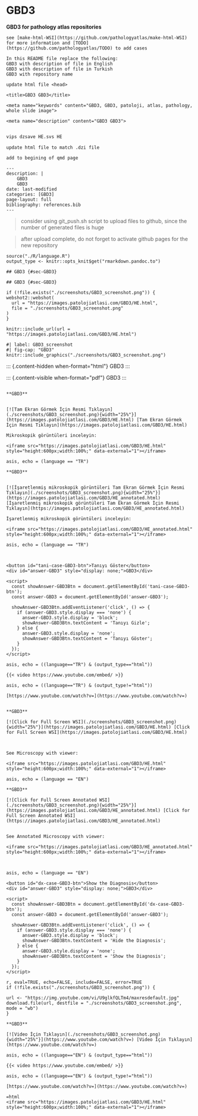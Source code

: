 # GBD3



**GBD3 for pathology atlas repositories**


```
see [make-html-WSI](https://github.com/pathologyatlas/make-html-WSI) for more information and [TODO](https://github.com/pathologyatlas/TODO) to add cases
```

```
In this README file replace the following:
GBD3 with description of file in English
GBD3 with description of file in Turkish
GBD3 with repository name

```


```
update html file <head>

<title>GBD3 GBD3</title>

<meta name="keywords" content="GBD3, GBD3, patoloji, atlas, pathology, whole slide image">

<meta name="description" content="GBD3 GBD3">

```



```zsh

vips dzsave HE.svs HE

```



```
update html file to match .dzi file

```


```
add to begining of qmd page

---
description: |
    GBD3
    GBD3
date: last-modified
categories: [GBD3]
page-layout: full
bibliography: references.bib
---

```



> consider using git_push.sh script to upload files to github, since the number of generated files is huge

> after upload complete, do not forget to activate github pages for the new repository



```{r language GBD3, echo=FALSE, include=TRUE}
source("./R/language.R")
output_type <- knitr::opts_knit$get("rmarkdown.pandoc.to")
```




```{asis, echo = (language == "TR")}
## GBD3 {#sec-GBD3}
```


```{asis, echo = (language == "EN")}
## GBD3 {#sec-GBD3}
```


```{r GBD3 screenshot, eval=TRUE, include=FALSE}
if (!file.exists("./screenshots/GBD3_screenshot.png")) {
webshot2::webshot(
  url = "https://images.patolojiatlasi.com/GBD3/HE.html",
  file = "./screenshots/GBD3_screenshot.png"
)
}
```

```{r, echo=FALSE, include=FALSE, eval=FALSE}
knitr::include_url(url = "https://images.patolojiatlasi.com/GBD3/HE.html")
```

```{r, echo=FALSE, include=FALSE, eval=FALSE}
#| label: GBD3_screenshot
#| fig-cap: "GBD3"
knitr::include_graphics("./screenshots/GBD3_screenshot.png")
```


::: {.content-hidden when-format="html"}
GBD3
:::

::: {.content-visible when-format="pdf"}
GBD3
:::



```{asis, echo = (language == "TR")}

**GBD3**


[![Tam Ekran Görmek İçin Resmi Tıklayın](./screenshots/GBD3_screenshot.png){width="25%"}](https://images.patolojiatlasi.com/GBD3/HE.html) [Tam Ekran Görmek İçin Resmi Tıklayın](https://images.patolojiatlasi.com/GBD3/HE.html)
```


```{asis, echo = ((language=="TR") & (output_type=="html"))}
Mikroskopik görüntüleri inceleyin:

<iframe src="https://images.patolojiatlasi.com/GBD3/HE.html" style="height:600px;width:100%;" data-external="1"></iframe>

```



```{comment} 
asis, echo = (language == "TR")

**GBD3**


[![İşaretlenmiş mikroskopik görüntüleri Tam Ekran Görmek İçin Resmi Tıklayın](./screenshots/GBD3_screenshot.png){width="25%"}](https://images.patolojiatlasi.com/GBD3/HE_annotated.html) [İşaretlenmiş mikroskopik görüntüleri Tam Ekran Görmek İçin Resmi Tıklayın](https://images.patolojiatlasi.com/GBD3/HE_annotated.html)

İşaretlenmiş mikroskopik görüntüleri inceleyin:

<iframe src="https://images.patolojiatlasi.com/GBD3/HE_annotated.html" style="height:600px;width:100%;" data-external="1"></iframe>

```



```{comment}
asis, echo = (language == "TR")



<button id="tani-case-GBD3-btn">Tanıyı Göster</button>
<div id="answer-GBD3" style="display: none;">GBD3</div>

<script>
  const showAnswer-GBD3Btn = document.getElementById('tani-case-GBD3-btn');
  const answer-GBD3 = document.getElementById('answer-GBD3');

  showAnswer-GBD3Btn.addEventListener('click', () => {
    if (answer-GBD3.style.display === 'none') {
      answer-GBD3.style.display = 'block';
      showAnswer-GBD3Btn.textContent = 'Tanıyı Gizle';
    } else {
      answer-GBD3.style.display = 'none';
      showAnswer-GBD3Btn.textContent = 'Tanıyı Göster';
    }
  });
</script>

```

```{comment}
asis, echo = ((language=="TR") & (output_type=="html"))

{{< video https://www.youtube.com/embed/ >}}

```

```{comment}
asis, echo = ((language=="TR") & (output_type!="html"))

[https://www.youtube.com/watch?v=](https://www.youtube.com/watch?v=)

```





```{asis, echo = (language == "EN")}

**GBD3**

[![Click for Full Screen WSI](./screenshots/GBD3_screenshot.png){width="25%"}](https://images.patolojiatlasi.com/GBD3/HE.html) [Click for Full Screen WSI](https://images.patolojiatlasi.com/GBD3/HE.html)


```



```{asis, echo = ((language == "EN") & (output_type=="html"))} 

See Microscopy with viewer: 

<iframe src="https://images.patolojiatlasi.com/GBD3/HE.html" style="height:600px;width:100%;" data-external="1"></iframe>

```


```{comment}
asis, echo = (language == "EN")

**GBD3**

[![Click for Full Screen Annotated WSI](./screenshots/GBD3_screenshot.png){width="25%"}](https://images.patolojiatlasi.com/GBD3/HE_annotated.html) [Click for Full Screen Annotated WSI](https://images.patolojiatlasi.com/GBD3/HE_annotated.html)


See Annotated Microscopy with viewer: 

<iframe src="https://images.patolojiatlasi.com/GBD3/HE_annotated.html" style="height:600px;width:100%;" data-external="1"></iframe>



```

```{comment}
asis, echo = (language == "EN")

<button id="dx-case-GBD3-btn">Show the Diagnosis</button>
<div id="answer-GBD3" style="display: none;">GBD3</div>

<script>
  const showAnswer-GBD3Btn = document.getElementById('dx-case-GBD3-btn');
  const answer-GBD3 = document.getElementById('answer-GBD3');

  showAnswer-GBD3Btn.addEventListener('click', () => {
    if (answer-GBD3.style.display === 'none') {
      answer-GBD3.style.display = 'block';
      showAnswer-GBD3Btn.textContent = 'Hide the Diagnosis';
    } else {
      answer-GBD3.style.display = 'none';
      showAnswer-GBD3Btn.textContent = 'Show the Diagnosis';
    }
  });
</script>

```


```{comment}
r, eval=TRUE, echo=FALSE, include=FALSE, error=TRUE
if (!file.exists("./screenshots/GBD3_screenshot.png")) {

url <- "https://img.youtube.com/vi/U9glkfQLTm4/maxresdefault.jpg"
download.file(url, destfile = "./screenshots/GBD3_screenshot.png", mode = "wb")
}

**GBD3**

[![Video İçin Tıklayın](./screenshots/GBD3_screenshot.png){width="25%"}](https://www.youtube.com/watch?v=) [Video İçin Tıklayın](https://www.youtube.com/watch?v=)

```




```{comment}
asis, echo = ((language=="EN") & (output_type=="html"))

{{< video https://www.youtube.com/embed/ >}}

```

```{comment}
asis, echo = ((language=="EN") & (output_type!="html"))

[https://www.youtube.com/watch?v=](https://www.youtube.com/watch?v=)

```


```{comment}
=html
<iframe src="https://images.patolojiatlasi.com/GBD3/HE.html" style="height:600px;width:100%;" data-external="1"></iframe>
```
